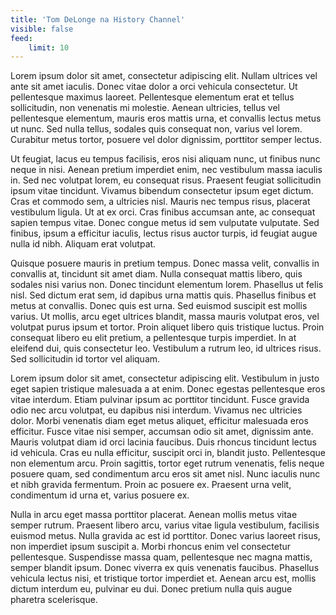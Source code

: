 ```yaml
---
title: 'Tom DeLonge na History Channel'
visible: false
feed:
    limit: 10
---
```


Lorem ipsum dolor sit amet, consectetur adipiscing elit. Nullam ultrices vel ante sit amet iaculis. Donec vitae dolor a orci vehicula consectetur. Ut pellentesque maximus laoreet. Pellentesque elementum erat et tellus sollicitudin, non venenatis mi molestie. Aenean ultricies, tellus vel pellentesque elementum, mauris eros mattis urna, et convallis lectus metus ut nunc. Sed nulla tellus, sodales quis consequat non, varius vel lorem. Curabitur metus tortor, posuere vel dolor dignissim, porttitor semper lectus.

Ut feugiat, lacus eu tempus facilisis, eros nisi aliquam nunc, ut finibus nunc neque in nisi. Aenean pretium imperdiet enim, nec vestibulum massa iaculis in. Sed nec volutpat lorem, eu consequat risus. Praesent feugiat sollicitudin ipsum vitae tincidunt. Vivamus bibendum consectetur ipsum eget dictum. Cras et commodo sem, a ultricies nisl. Mauris nec tempus risus, placerat vestibulum ligula. Ut at ex orci. Cras finibus accumsan ante, ac consequat sapien tempus vitae. Donec congue metus id sem vulputate vulputate. Sed finibus, ipsum a efficitur iaculis, lectus risus auctor turpis, id feugiat augue nulla id nibh. Aliquam erat volutpat.

Quisque posuere mauris in pretium tempus. Donec massa velit, convallis in convallis at, tincidunt sit amet diam. Nulla consequat mattis libero, quis sodales nisi varius non. Donec tincidunt elementum lorem. Phasellus ut felis nisl. Sed dictum erat sem, id dapibus urna mattis quis. Phasellus finibus et metus at convallis. Donec quis est urna. Sed euismod suscipit est mollis varius. Ut mollis, arcu eget ultrices blandit, massa mauris volutpat eros, vel volutpat purus ipsum et tortor. Proin aliquet libero quis tristique luctus. Proin consequat libero eu elit pretium, a pellentesque turpis imperdiet. In at eleifend dui, quis consectetur leo. Vestibulum a rutrum leo, id ultrices risus. Sed sollicitudin id tortor vel aliquam.

Lorem ipsum dolor sit amet, consectetur adipiscing elit. Vestibulum in justo eget sapien tristique malesuada a at enim. Donec egestas pellentesque eros vitae interdum. Etiam pulvinar ipsum ac porttitor tincidunt. Fusce gravida odio nec arcu volutpat, eu dapibus nisi interdum. Vivamus nec ultricies dolor. Morbi venenatis diam eget metus aliquet, efficitur malesuada eros efficitur. Fusce vitae nisi semper, accumsan odio sit amet, dignissim ante. Mauris volutpat diam id orci lacinia faucibus. Duis rhoncus tincidunt lectus id vehicula. Cras eu nulla efficitur, suscipit orci in, blandit justo. Pellentesque non elementum arcu. Proin sagittis, tortor eget rutrum venenatis, felis neque posuere quam, sed condimentum arcu eros sit amet nisl. Nunc iaculis nunc et nibh gravida fermentum. Proin ac posuere ex. Praesent urna velit, condimentum id urna et, varius posuere ex.

Nulla in arcu eget massa porttitor placerat. Aenean mollis metus vitae semper rutrum. Praesent libero arcu, varius vitae ligula vestibulum, facilisis euismod metus. Nulla gravida ac est id porttitor. Donec varius laoreet risus, non imperdiet ipsum suscipit a. Morbi rhoncus enim vel consectetur pellentesque. Suspendisse massa quam, pellentesque nec magna mattis, semper blandit ipsum. Donec viverra ex quis venenatis faucibus. Phasellus vehicula lectus nisi, et tristique tortor imperdiet et. Aenean arcu est, mollis dictum interdum eu, pulvinar eu dui. Donec pretium nulla quis augue pharetra scelerisque.

